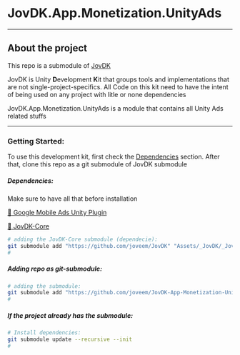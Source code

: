 #  JovDK.App.Monetization.UnityAds
---

## About the project

This repo is a submodule of [JovDK](https://github.com/joveem/JovDK)

JovDK is Unity **D**evelopment **K**it that groups tools and implementations that are not single-project-specifics. All Code on this kit need to have the intent of being used on any project with litle or none dependencies

JovDK.App.Monetization.UnityAds is a module that contains all Unity Ads related stuffs


---

### Getting Started:

To use this development kit, first check the [Dependencies](#dependencies) section. After that, clone this repo as a git submodule of JovDK submodule

##### Dependencies:

Make sure to have all that before installation

[:link: Google Mobile Ads Unity Plugin](https://github.com/googleads/googleads-mobile-unity/releases)

[:link: JovDK-Core](https://github.com/googleads/googleads-mobile-unity/releases)

``` sh
# adding the JovDK-Core submodule (dependecie):
git submodule add "https://github.com/joveem/JovDK" "Assets/_JovDK/_JovDK-Core"
#
```

##### Adding repo as git-submodule:

``` sh
# adding the submodule:
git submodule add "https://github.com/joveem/JovDK-App-Monetization-UnityAds" "Assets/_JovDK/JovDK-App-Monetization-UnityAds"
#
```


##### If the project already has the submodule:

``` sh
# Install dependencies:
git submodule update --recursive --init
#
```
